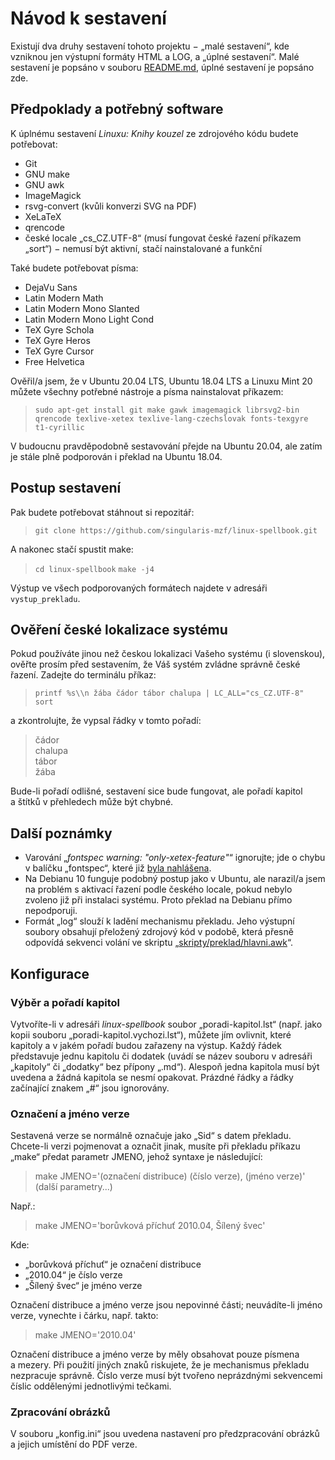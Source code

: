 <!--

Linux Kniha kouzel, Návod k sestavení
Copyright (c) 2019, 2020 Singularis <singularis@volny.cz>

Toto dílo je dílem svobodné kultury; můžete ho šířit a modifikovat pod
podmínkami licence Creative Commons Attribution-ShareAlike 4.0 International
vydané neziskovou organizací Creative Commons. Text licence je přiložený
k tomuto projektu nebo ho můžete najít na webové adrese:

https://creativecommons.org/licenses/by-sa/4.0/

-->
# Návod k sestavení

Existují dva druhy sestavení tohoto projektu − „malé sestavení“, kde vzniknou
jen výstupní formáty HTML a LOG, a „úplné sestavení“. Malé sestavení je
popsáno v souboru [README.md](README.md), úplné sestavení je popsáno zde.

## Předpoklady a potřebný software

K úplnému sestavení *Linuxu: Knihy kouzel* ze zdrojového kódu budete potřebovat:

* Git
* GNU make
* GNU awk
* ImageMagick
* rsvg-convert (kvůli konverzi SVG na PDF)
* XeLaTeX
* qrencode
* české locale „cs\_CZ.UTF-8“ (musí fungovat české řazení příkazem „sort“) − nemusí být aktivní, stačí nainstalované a funkční

Také budete potřebovat písma:

* DejaVu Sans
* Latin Modern Math
* Latin Modern Mono Slanted
* Latin Modern Mono Light Cond
* TeX Gyre Schola
* TeX Gyre Heros
* TeX Gyre Cursor
* Free Helvetica

Ověřil/a jsem, že v Ubuntu 20.04 LTS, Ubuntu 18.04 LTS a Linuxu Mint 20 můžete všechny potřebné nástroje a písma nainstalovat příkazem:

> ``sudo apt-get install git make gawk imagemagick librsvg2-bin qrencode texlive-xetex texlive-lang-czechslovak fonts-texgyre t1-cyrillic``

V budoucnu pravděpodobně sestavování přejde na Ubuntu 20.04, ale zatím je stále plně podporován i překlad na Ubuntu 18.04.

## Postup sestavení

Pak budete potřebovat stáhnout si repozitář:

> ``git clone https://github.com/singularis-mzf/linux-spellbook.git``

A nakonec stačí spustit make:

> ``cd linux-spellbook``
> ``make -j4``

Výstup ve všech podporovaných formátech najdete v adresáři ``vystup_prekladu``.

## Ověření české lokalizace systému

Pokud používáte jinou než českou lokalizaci Vašeho systému (i slovenskou),
ověřte prosím před sestavením, že Váš systém zvládne správně české řazení.
Zadejte do terminálu příkaz:

> `printf %s\\n žába čádor tábor chalupa | LC_ALL="cs_CZ.UTF-8" sort`

a zkontrolujte, že vypsal řádky v tomto pořadí:

> čádor<br>chalupa<br>tábor<br>žába

Bude-li pořadí odlišné, sestavení sice bude fungovat, ale pořadí kapitol a štítků v přehledech může být chybné.

## Další poznámky

* Varování „*fontspec warning: "only-xetex-feature"*“ ignorujte; jde o chybu v balíčku „fontspec“, které již [byla nahlášena](https://github.com/wspr/fontspec/issues/382).
* Na Debianu 10 funguje podobný postup jako v Ubuntu, ale narazil/a jsem na problém s aktivací řazení podle českého locale, pokud nebylo zvoleno již při instalaci systému. Proto překlad na Debianu přímo nepodporuji.
* Formát „log“ slouží k ladění mechanismu překladu. Jeho výstupní soubory obsahují přeložený zdrojový kód v podobě, která přesně odpovídá sekvenci volání ve skriptu „[skripty/preklad/hlavni.awk](skripty/preklad/hlavni.awk)“.

## Konfigurace

### Výběr a pořadí kapitol

Vytvoříte-li v adresáři *linux-spellbook* soubor „poradi-kapitol.lst“
(např. jako kopii souboru „poradi-kapitol.vychozi.lst“), můžete jím ovlivnit,
které kapitoly a v jakém pořadí budou zařazeny na výstup. Každý řádek
představuje jednu kapitolu či dodatek (uvádí se název souboru v adresáři
„kapitoly“ či „dodatky“ bez přípony „.md“). Alespoň jedna kapitola musí
být uvedena a žádná kapitola se nesmí opakovat. Prázdné řádky a řádky
začínající znakem „#“ jsou ignorovány.

### Označení a jméno verze

Sestavená verze se normálně označuje jako „Sid“ s datem překladu.
Chcete-li verzi pojmenovat a označit jinak, musíte při překladu příkazu
„make“ předat parametr JMENO, jehož syntaxe je následující:

> make JMENO='(označení distribuce) (číslo verze), (jméno verze)' (další parametry...)

Např.:

> make JMENO='borůvková příchuť 2010.04, Šílený švec'

Kde:

* „borůvková příchuť“ je označení distribuce
* „2010.04“ je číslo verze
* „Šílený švec“ je jméno verze

Označení distribuce a jméno verze jsou nepovinné části; neuvádíte-li jméno verze, vynechte i čárku, např. takto:

> make JMENO='2010.04'

Označení distribuce a jméno verze by měly obsahovat pouze písmena a mezery. Při použití jiných znaků riskujete,
že je mechanismus překladu nezpracuje správně. Číslo verze musí být tvořeno neprázdnými sekvencemi číslic
oddělenými jednotlivými tečkami.

### Zpracování obrázků

V souboru „konfig.ini“ jsou uvedena nastavení pro předzpracování obrázků a jejich umístění do PDF verze.
